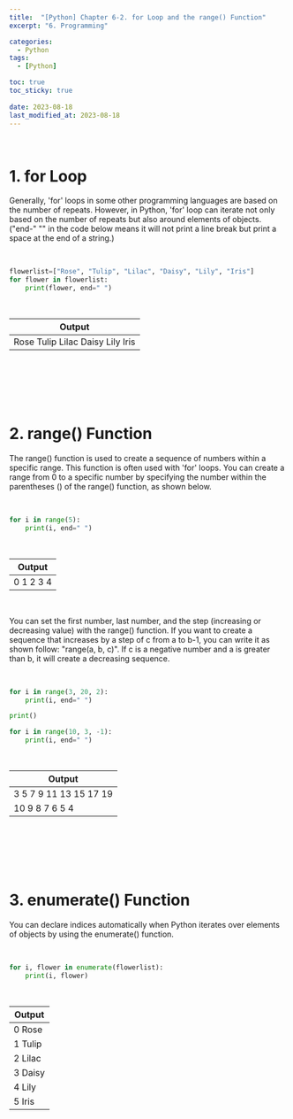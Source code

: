 ```yaml
---
title:  "[Python] Chapter 6-2. for Loop and the range() Function"
excerpt: "6. Programming"

categories:
  - Python
tags:
  - [Python]

toc: true
toc_sticky: true
 
date: 2023-08-18
last_modified_at: 2023-08-18
---
```


&nbsp;

# 1. for Loop
Generally, 'for' loops in some other programming languages are based on the number of repeats. However, in Python, 'for' loop can iterate not only based on the number of repeats but also around elements of objects.\
("end-" "" in the code below means it will not print a line break but print a space at the end of a string.)

&nbsp;

```python
flowerlist=["Rose", "Tulip", "Lilac", "Daisy", "Lily", "Iris"]
for flower in flowerlist:
    print(flower, end=" ")
```

&nbsp;

| Output |
|---|
| Rose Tulip Lilac Daisy Lily Iris  |

&nbsp;

&nbsp;

&nbsp;

# 2. range() Function
The range() function is used to create a sequence of numbers within a specific range. This function is often used with 'for' loops. You can create a range from 0 to a specific number by specifying the number within the parentheses () of the range() function, as shown below.

&nbsp;

```python
for i in range(5):
    print(i, end=" ")
```

&nbsp;

| Output |
|---|
| 0 1 2 3 4  |

&nbsp;

You can set the first number, last number, and the step (increasing or decreasing value) with the range() function. If you want to create a sequence that increases by a step of c from a to b-1, you can write it as shown follow: "range(a, b, c)". If c is a negative number and a is greater than b, it will create a decreasing sequence.

&nbsp;

```python
for i in range(3, 20, 2):
    print(i, end=" ")

print()

for i in range(10, 3, -1):
    print(i, end=" ")
```

&nbsp;

| Output |
|---|
| 3 5 7 9 11 13 15 17 19  |
| 10 9 8 7 6 5 4  |

&nbsp;

&nbsp;

&nbsp;

# 3. enumerate() Function
You can declare indices automatically when Python iterates over elements of objects by using the enumerate() function.

&nbsp;

```python
for i, flower in enumerate(flowerlist):
    print(i, flower)
```

&nbsp;

| Output |
|---|
| 0 Rose |
| 1 Tulip |
| 2 Lilac |
| 3 Daisy |
| 4 Lily |
| 5 Iris |

